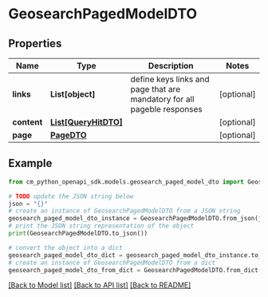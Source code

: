 # GeosearchPagedModelDTO


## Properties

Name | Type | Description | Notes
------------ | ------------- | ------------- | -------------
**links** | **List[object]** | define keys links and page that are mandatory for all pageble responses | [optional] 
**content** | [**List[QueryHitDTO]**](QueryHitDTO.md) |  | [optional] 
**page** | [**PageDTO**](PageDTO.md) |  | [optional] 

## Example

```python
from cm_python_openapi_sdk.models.geosearch_paged_model_dto import GeosearchPagedModelDTO

# TODO update the JSON string below
json = "{}"
# create an instance of GeosearchPagedModelDTO from a JSON string
geosearch_paged_model_dto_instance = GeosearchPagedModelDTO.from_json(json)
# print the JSON string representation of the object
print(GeosearchPagedModelDTO.to_json())

# convert the object into a dict
geosearch_paged_model_dto_dict = geosearch_paged_model_dto_instance.to_dict()
# create an instance of GeosearchPagedModelDTO from a dict
geosearch_paged_model_dto_from_dict = GeosearchPagedModelDTO.from_dict(geosearch_paged_model_dto_dict)
```
[[Back to Model list]](../README.md#documentation-for-models) [[Back to API list]](../README.md#documentation-for-api-endpoints) [[Back to README]](../README.md)


